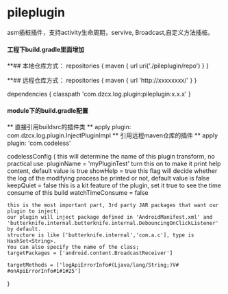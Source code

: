 # pileplugin
asm插桩插件，支持activity生命周期，servive, Broadcast,自定义方法插桩。

#### 工程下build.gradle里面增加
**## <a name="3">本地仓库方式：</a>
repositories {
  maven {
    url uri('./pileplugin/repo')
  }
}

**## <a name="3">远程仓库方式：</a>
repositories {
  maven {
    url 'http://xxxxxxxx/'
  }
}

dependencies {
  classpath 'com.dzcx.log.plugin:pileplugin:x.x.x'
}

#### module下的build.gradle配置
** 直接引用buildsrc的插件类
** apply plugin: com.dzcx.log.plugin.InjectPluginImpl
** 引用远程maven仓库的插件
** apply plugin: 'com.codeless'

codelessConfig {
    this will determine the name of this plugin transform, no practical use.
    pluginName = 'myPluginTest'
    turn this on to make it print help content, default value is true
    showHelp = true
    this flag will decide whether the log of the modifying process be printed or not, default value is false
    keepQuiet = false
    this is a kit feature of the plugin, set it true to see the time consume of this build
    watchTimeConsume = false

    this is the most important part, 3rd party JAR packages that want our plugin to inject;
    our plugin will inject package defined in 'AndroidManifest.xml' and 'butterknife.internal.butterknife.internal.DebouncingOnClickListener' by default.
    structure is like ['butterknife.internal','com.a.c'], type is HashSet<String>.
    You can also specify the name of the class;
    targetPackages = ['android.content.BroadcastReceiver']

    targetMethods = ['logApiErrorInfo#(Ljava/lang/String;)V# #onApiErrorInfo#1#1#25']
}